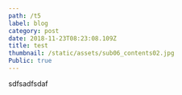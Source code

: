 ```yaml
---
path: /t5
label: blog
category: post
date: 2018-11-23T08:23:08.109Z
title: test
thumbnail: /static/assets/sub06_contents02.jpg
Public: true
---
```

sdfsadfsdaf
